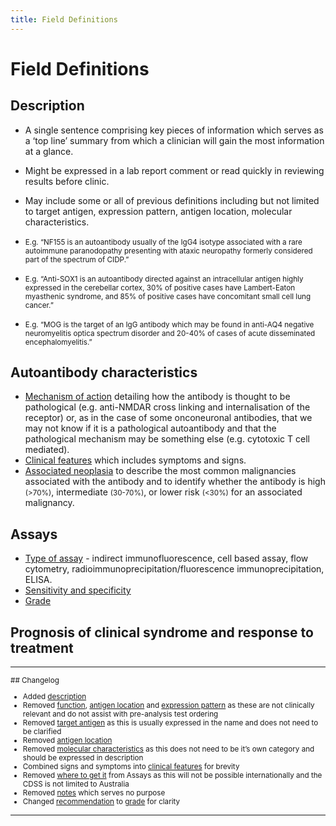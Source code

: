 ```yaml
---
title: Field Definitions
---
```


# Field Definitions

## Description

 - A single sentence comprising key pieces of information which serves as a ‘top line’ summary from which a clinician will gain the most information at a glance.
 - Might be expressed in a lab report comment or read quickly in reviewing results before clinic.
 - May include some or all of previous definitions including but not limited to target antigen, expression pattern, antigen location, molecular characteristics.

 - <small>E.g. “NF155 is an autoantibody usually of the IgG4 isotype associated with a rare autoimmune paranodopathy presenting with ataxic neuropathy formerly considered part of the spectrum of CIDP.”</small>
 - <small>E.g. “Anti-SOX1 is an autoantibody directed against an intracellular antigen highly expressed in the cerebellar cortex, 30% of positive cases have Lambert-Eaton myasthenic syndrome, and 85% of positive cases have concomitant small cell lung cancer.”</small>
 - <small>E.g. “MOG is the target of an IgG antibody which may be found in anti-AQ4 negative neuromyelitis optica spectrum disorder and 20-40% of cases of acute disseminated encephalomyelitis.”</small>

 
## Autoantibody characteristics

 - [Mechanism of action](#) detailing how the antibody is thought to be pathological (e.g. anti-NMDAR cross linking and internalisation of the receptor) or, as in the case of some onconeuronal antibodies, that we may not know if it is a pathological autoantibody and that the pathological mechanism may be something else (e.g. cytotoxic T cell mediated).
 - [Clinical features](#) which includes symptoms and signs.
 - [Associated neoplasia](#) to describe the most common malignancies associated with the antibody and to identify whether the antibody is high <small>(>70%)</small>, intermediate <small>(30-70%)</small>, or lower risk <small>(<30%)</small> for an associated malignancy.
 
## Assays

 - [Type of assay](#) - indirect immunofluorescence, cell based assay, flow cytometry, radioimmunoprecipitation/fluorescence immunoprecipitation, ELISA.
 - [Sensitivity and specificity](#)
 - [Grade](#)

## Prognosis of clinical syndrome and response to treatment

---

<small>
## Changelog

 - Added [description](#)
 - Removed [function](#), [antigen location](#) and [expression pattern](#) as these are not clinically relevant and do not assist with pre-analysis test ordering
 - Removed [target antigen](#) as this is usually expressed in the name and does not need to be clarified
 - Removed [antigen location](#)
 - Removed [molecular characteristics](#) as this does not need to be it’s own category and should be expressed in description
 - Combined signs and symptoms into [clinical features](#) for brevity
 - Removed [where to get it](#) from Assays as this will not be possible internationally and the CDSS is not limited to Australia
 - Removed [notes](#) which serves no purpose
 - Changed [recommendation](#) to [grade](#) for clarity

</small>

---
